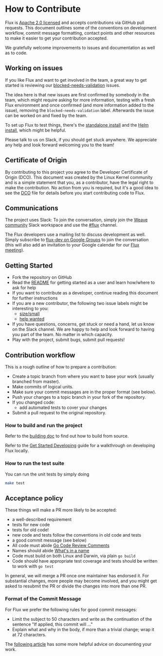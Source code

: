 # How to Contribute

Flux is [Apache 2.0 licensed](LICENSE) and accepts contributions via GitHub
pull requests. This document outlines some of the conventions on development
workflow, commit message formatting, contact points and other resources to make
it easier to get your contribution accepted.

We gratefully welcome improvements to issues and documentation as well as to code.

## Working on issues

If you like Flux and want to get involved in the team, a great way to get started
is reviewing our [blocked-needs-validation](https://github.com/weaveworks/flux/issues?q=is%3Aissue+is%3Aopen+label%3Ablocked-needs-validation) issues.

The idea here is that new issues are first confirmed by somebody in the team,
which might require asking for more information, testing with a fresh Flux
environment and once confirmed (and more information added to the issue), removing
the `blocked-needs-validation` label. Afterwards the issue can be worked on and
fixed by the team.

To set up Flux to test things, there's the [standalone install](site/get-started.md)
and the [Helm install](site/helm-get-started.md), which might be helpful.

Please talk to us on Slack, if you should get stuck anywhere. We appreciate
any help and look forward welcoming you to the team!

## Certificate of Origin

By contributing to this project you agree to the Developer Certificate of
Origin (DCO). This document was created by the Linux Kernel community and is a
simple statement that you, as a contributor, have the legal right to make the
contribution. No action from you is required, but it's a good idea to see the
[DCO](DCO) file for details before you start contributing code to Flux.

## Communications

The project uses Slack: To join the conversation, simply join the
[Weave community](https://slack.weave.works/) Slack workspace and use the
[#flux](https://weave-community.slack.com/messages/flux/) channel.

The Flux developers use a mailing list to discuss development as well.
Simply subscribe to [flux-dev on Google
Groups](https://groups.google.com/forum/#!forum/flux-dev) to join the
conversation (this will also add an invitation to your Google calendar
for our [Flux meeting](https://github.com/weaveworks/flux/wiki/Meeting)).

## Getting Started

- Fork the repository on GitHub
- Read the [README](README.md#get-started-with-flux) for getting started as
  a user and learn how/where to ask for help
- If you want to contribute as a developer, continue reading this document for further instructions
- If you are a new contributor, the following two issue labels might be
  interesting to you:
  - [size/small](https://github.com/weaveworks/flux/issues?q=is%3Aissue+is%3Aopen+label%3Asize%2Fsmall)
  - [help wanted](https://github.com/weaveworks/flux/issues?q=is%3Aissue+is%3Aopen+label%3A%22help+wanted%22)
- If you have questions, concerns, get stuck or need a hand, let us know
  on the Slack channel. We are happy to help and look forward to having
  you part of the team. No matter in which capacity.
- Play with the project, submit bugs, submit pull requests!

## Contribution workflow

This is a rough outline of how to prepare a contribution:

- Create a topic branch from where you want to base your work (usually branched from master).
- Make commits of logical units.
- Make sure your commit messages are in the proper format (see below).
- Push your changes to a topic branch in your fork of the repository.
- If you changed code:
  - add automated tests to cover your changes
- Submit a pull request to the original repository.

### How to build and run the project

Refer to the [building doc](site/building.md) to find out how to build from
source.

Refer to the [Get Started Developing](site/get-started-developing.md) guide for a walkthrough on developing Flux locally.

### How to run the test suite

You can run the unit tests by simply doing

```bash
make test
```

## Acceptance policy

These things will make a PR more likely to be accepted:

- a well-described requirement
- tests for new code
- tests for old code!
- new code and tests follow the conventions in old code and tests
- a good commit message (see below)
- All code must abide [Go Code Review Comments](https://github.com/golang/go/wiki/CodeReviewComments)
- Names should abide [What's in a name](https://talks.golang.org/2014/names.slide#1)
- Code must build on both Linux and Darwin, via plain `go build`
- Code should have appropriate test coverage and tests should be written
  to work with `go test`

In general, we will merge a PR once one maintainer has endorsed it.
For substantial changes, more people may become involved, and you might
get asked to resubmit the PR or divide the changes into more than one PR.

### Format of the Commit Message

For Flux we prefer the following rules for good commit messages:

- Limit the subject to 50 characters and write as the continuation
  of the sentence "If applied, this commit will ..."
- Explain what and why in the body, if more than a trivial change;
  wrap it at 72 characters.

The [following article](https://chris.beams.io/posts/git-commit/#seven-rules)
has some more helpful advice on documenting your work.
